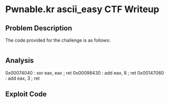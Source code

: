 # Pwnable.kr ascii_easy CTF Writeup

## Problem Description  
The code provided for the challenge is as follows:

```c
```

## Analysis  
0x00074040 : xor eax, eax ; ret
0x00098430 : add eax, 8 ; ret
0x00147060 : add eax, 3 ; ret
## Exploit Code

